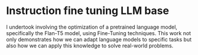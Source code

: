 # Instruction fine tuning LLM base
 I undertook involving the optimization of a pretrained language model, specifically the Flan-T5 model, using Fine-Tuning techniques. This work not only demonstrates how we can adapt language models to specific tasks but also how we can apply this knowledge to solve real-world problems.
